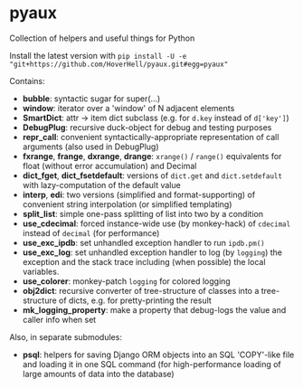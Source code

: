 pyaux
=====

Collection of helpers and useful things for Python

Install the latest version with
`pip install -U -e "git+https://github.com/HoverHell/pyaux.git#egg=pyaux"`


Contains:

* **bubble**: syntactic sugar for super(...)
* **window**: iterator over a 'window' of N adjacent elements
* **SmartDict**: attr -> item dict subclass (e.g. for `d.key` instead of
 `d['key']`)
* **DebugPlug**: recursive duck-object for debug and testing
 purposes
* **repr_call**: convenient syntactically-appropriate representation of
 call arguments (also used in DebugPlug)
* **fxrange**, **frange**, **dxrange**, **drange**: `xrange()` / `range()`
 equivalents for float (without error accumulation) and Decimal
* **dict_fget**, **dict_fsetdefault**: versions of `dict.get` and
 `dict.setdefault` with lazy-computation of the default value
* **interp**, **edi**: two versions (simplified and format-supporting) of
 convenient string interpolation (or simplified templating)
* **split_list**: simple one-pass splitting of list into two by a condition
* **use_cdecimal**: forced instance-wide use (by monkey-hack) of `cdecimal`
 instead of `decimal` (for performance)
* **use_exc_ipdb**: set unhandled exception handler to run `ipdb.pm()`
* **use_exc_log**: set unhandled exception handler to log (by `logging`) the
 exception and the stack trace including (when possible) the local
 variables.
* **use_colorer**: monkey-patch `logging` for colored logging
* **obj2dict**: recursive converter of tree-structure of classes into a
 tree-structure of dicts, e.g. for pretty-printing the result
* **mk_logging_property**: make a property that debug-logs the value and
 caller info when set


Also, in separate submodules:

* **psql**: helpers for saving Django ORM objects into an SQL 'COPY'-like
 file and loading it in one SQL command (for high-performance loading of
 large amounts of data into the database)
